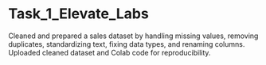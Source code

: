 # Task_1_Elevate_Labs
Cleaned and prepared a sales dataset by handling missing values, removing duplicates, standardizing text, fixing data types, and renaming columns. Uploaded cleaned dataset and Colab code for reproducibility.

